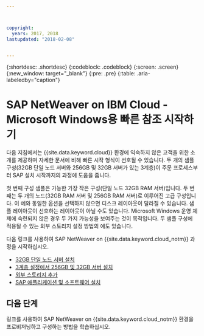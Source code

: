 ```yaml
---



copyright:
  years: 2017, 2018
lastupdated: "2018-02-08"


---
```


{:shortdesc: .shortdesc}
{:codeblock: .codeblock}
{:screen: .screen}
{:new_window: target="_blank"}
{:pre: .pre}
{:table: .aria-labeledby="caption"}

# SAP NetWeaver on IBM Cloud - Microsoft Windows용 빠른 참조 시작하기

다음 지침에서는 {{site.data.keyword.cloud}} 환경에 익숙하지 않은 고객을 위한 소개를 제공하며 자세한 문서에 비해 빠른 시작 형식이 선호될 수 있습니다. 두 개의 샘플 구성(32GB 단일 노드 서버와 256GB 및 32GB 서버가 있는 3계층)이 주문 프로세스부터 SAP 설치 시작까지의 과정에 도움을 줍니다.

첫 번째 구성 샘플은 가능한 가장 작은 구성(단일 노드 32GB RAM 서버)입니다. 두 번째는 두 개의 노드(32GB RAM 서버 및 256GB RAM 서버)로 이루어진 고급 구성입니다. 이 예와 동일한 옵션을 선택하지 않으면 디스크 레이아웃이 달라질 수 있습니다. 샘플 레이아웃이 선호하는 레이아웃이 아닐 수도 있습니다. Microsoft Windows 운영 체제에 숙련되지 않은 경우 두 가지 가능성을 보여주는 것이 목적입니다. 두 샘플 구성에 적용될 수 있는 외부 스토리지 설정 방법의 예도 있습니다.

다음 링크를 사용하여 SAP NetWeaver on {{site.data.keyword.cloud_notm}} 과정을 시작하십시오.

  * [32GB 단일 노드 서버 설치](/docs/infrastructure/sap-netweaver-ms-qrg/ms-installing-32-GB-server-single-node.html)
  * [3계층 설정에서 256GB 및 32GB 서버 설치](/docs/infrastructure/sap-netweaver-ms-qrg/ms-installing-256-GB-32-GB-server-three-tier-setup.html)
  * [외부 스토리지 추가](/docs/infrastructure/sap-netweaver-ms-qrg/ms-provisioning-external-storage-to-your-server.html)
  * [SAP 애플리케이션 및 소프트웨어 설치](/docs/infrastructure/sap-netweaver-ms-qrg/ms-installing-your-SAP-landscape.html)
  
## 다음 단계

링크를 사용하여 SAP NetWeaver on {{site.data.keyword.cloud_notm}} 환경을 프로비저닝하고 구성하는 방법을 학습하십시오.

